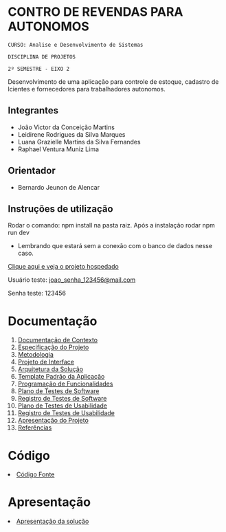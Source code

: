 # CONTRO DE REVENDAS PARA AUTONOMOS

`CURSO: Analise e Desenvolvimento de Sistemas`

`DISCIPLINA DE PROJETOS`

`2º SEMESTRE - EIXO 2`

Desenvolvimento de uma aplicação para controle de estoque, cadastro de lcientes e fornecedores para trabalhadores autonomos.

## Integrantes

* João Victor da Conceição Martins
* Leidirene Rodrigues da Silva Marques
* Luana Grazielle Martins da Silva Fernandes
* Raphael Ventura Muniz Lima

## Orientador

* Bernardo Jeunon de Alencar

## Instruções de utilização

Rodar o comando: npm install na pasta raiz.
Após a instalação rodar npm run dev

* Lembrando que estará sem a conexão com o banco de dados nesse caso.
  


[Clique aqui e veja o projeto hospedado](https://pmv-ads-2023-1-e2-proj-int-t6-controle-revendas-autonomos.vercel.app/)


Usuário teste: joao_senha_123456@mail.com


Senha teste: 123456



# Documentação

<ol>
<li><a href="docs/01-Documentação de Contexto.md"> Documentação de Contexto</a></li>
<li><a href="docs/02-Especificação do Projeto.md"> Especificação do Projeto</a></li>
<li><a href="docs/03-Metodologia.md"> Metodologia</a></li>
<li><a href="docs/04-Projeto de Interface.md"> Projeto de Interface</a></li>
<li><a href="docs/05-Arquitetura da Solução.md"> Arquitetura da Solução</a></li>
<li><a href="docs/06-Template Padrão da Aplicação.md"> Template Padrão da Aplicação</a></li>
<li><a href="docs/07-Programação de Funcionalidades.md"> Programação de Funcionalidades</a></li>
<li><a href="docs/08-Plano de Testes de Software.md"> Plano de Testes de Software</a></li>
<li><a href="docs/09-Registro de Testes de Software.md"> Registro de Testes de Software</a></li>
<li><a href="docs/10-Plano de Testes de Usabilidade.md"> Plano de Testes de Usabilidade</a></li>
<li><a href="docs/11-Registro de Testes de Usabilidade.md"> Registro de Testes de Usabilidade</a></li>
<li><a href="docs/12-Apresentação do Projeto.md"> Apresentação do Projeto</a></li>
<li><a href="docs/13-Referências.md"> Referências</a></li>
</ol>

# Código

<li><a href="src/README.md"> Código Fonte</a></li>

# Apresentação

<li><a href="presentation/README.md"> Apresentação da solução</a></li>
